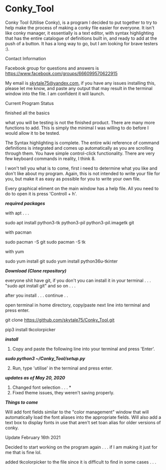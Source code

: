 # Conky_Tool

Conky Tool (Utilise Conky), is a program I decided to put
together to try to help make the process of making a conky
file easier for everyone. It isn't like conky manager, it 
essentially is a text editor, with syntax highlighting that
has the entire catalogue of definitions built in, and ready
to add at the push of a button. It has a long way to go, but
I am looking for brave testers :).


Contact Information

Facebook group for questions and answers is 
https://www.facebook.com/groups/666099570622915

My email is skytale75@yandex.com, if you have any issues
installing this, please let me know, and paste any output
that may result in the terminal window into the file. I am
confident it will launch.

Current Program Status

finished all the basics

what you will be testing is not the finished product. There
are many more functions to add. This is simply the minimal
I was willing to do before I would allow it to be tested.

The Syntax highlighting is complete. The entire
wiki reference of command definitions is integrated and comes
up automatically as you are scrolling through them. You have
simple control-click functionality. There are very few
keyboard commands in reality, I think 8.

I won't tell you what is to come, first i need to determine
what you like and don't like about my program. Again, this 
is not intended to write your file for you, but make it as
easy as possible for you to write your own file.

Every graphical eliment on the main window has a help file.
All you need to do to open it is press 'Controll + h'.

***required packages***

with apt . . .

sudo apt install python3-tk python3-pil python3-pil.imagetk git

with pacman

sudo pacman -S git
sudo pacman -S tk

with yum

sudo yum install git
sudo yum install python36u-tkinter

***Download (Clone repository)***

everyone shit have git, if you don't you can install it
in your terminal . . . "sudo apt install git" and so on . . .

after you install . . . continue . . 

open terminal in home directory, copy/paste next line into
terminal and press enter.

git clone https://github.com/skytale75/Conky_Tool.git

pip3 install tkcolorpicker



***install***

1) Copy and paste the following line into your terminal
and press 'Enter'.


***sudo python3 ~/Conky_Tool/setup.py***


2) Run, type 'utilise' in the terminal and press enter.

***updates as of May 20, 2020***

1) Changed font selection . . . *
2) Fixed theme issues, they weren't saving properly.

***Things to come***

Will add font fields similar to the "color management" window
that will automatically load the font aliases into the appropriate
fields. Will also add a text box to display fonts in use that aren't
set toan alias for older versions of conky.

Update February 16th 2021

Decided to start working on the program again . . . if I am making it just for me that is fine lol.

added tkcolorpicker to the file since it is difficult to find in some cases . . . 